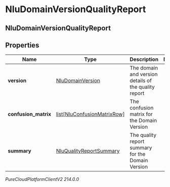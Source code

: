 # NluDomainVersionQualityReport

## NluDomainVersionQualityReport

## Properties

|Name | Type | Description | Notes|
|------------ | ------------- | ------------- | -------------|
| **version** | [NluDomainVersion](NluDomainVersion) | The domain and version details of the quality report | |
| **confusion_matrix** | [list[NluConfusionMatrixRow]](NluConfusionMatrixRow) | The confusion matrix for the Domain Version | |
| **summary** | [NluQualityReportSummary](NluQualityReportSummary) | The quality report summary for the Domain Version | |



_PureCloudPlatformClientV2 214.0.0_
